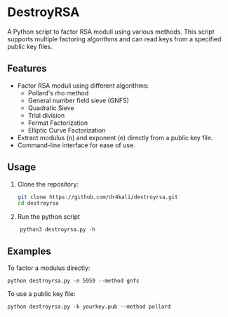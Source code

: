 # DestroyRSA

A Python script to factor RSA moduli using various methods. This script supports multiple factoring algorithms and can read keys from a specified public key files.

## Features

- Factor RSA moduli using different algorithms:
  - Pollard's rho method
  - General number field sieve (GNFS)
  - Quadratic Sieve
  - Trial division
  - Fermat Factorization
  - Elliptic Curve Factorization
- Extract modulus (n) and exponent (e) directly from a public key file.
- Command-line interface for ease of use.

## Usage

1. Clone the repository:

   ```bash
   git clone https://github.com/dr4kali/destroyrsa.git
   cd destroyrsa
   ```

2. Run the python script

```
	python3 destroyrsa.py -h
```

## Examples

To factor a modulus directly:
```
python destroyrsa.py -n 5959 --method gnfs
```

To use a public key file:
```
python destroyrsa.py -k yourkey.pub --method pollard
```


